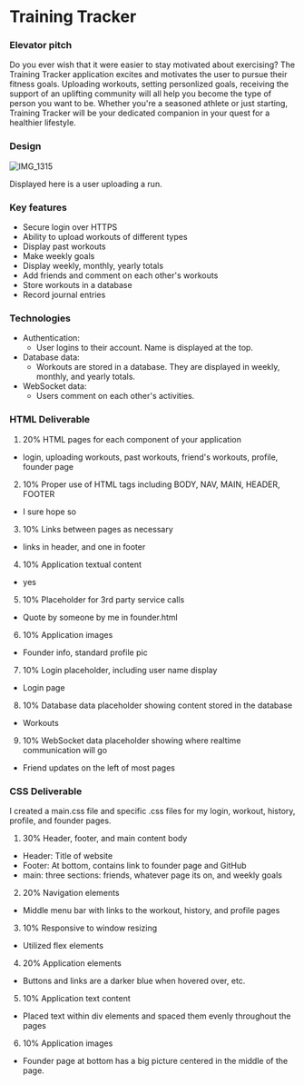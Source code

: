# Training Tracker
### Elevator pitch
Do you ever wish that it were easier to stay motivated about exercising? The Training Tracker application excites and motivates the user to pursue their fitness goals. Uploading workouts, setting personlized goals, receiving the support of an uplifting community will all help you become the type of person you want to be. Whether you're a seasoned athlete or just starting, Training Tracker will be your dedicated companion in your quest for a healthier lifestyle.

### Design
![IMG_1315](https://github.com/zacherikson/training-tracker/assets/100091786/8c4b82c2-42cc-4834-80e2-cedd5f3a449a)

Displayed here is a user uploading a run.

### Key features
- Secure login over HTTPS
- Ability to upload workouts of different types
- Display past workouts
- Make weekly goals
- Display weekly, monthly, yearly totals
- Add friends and comment on each other's workouts
- Store workouts in a database
- Record journal entries

### Technologies
- Authentication:
  - User logins to their account. Name is displayed at the top.
- Database data:
  - Workouts are stored in a database. They are displayed in weekly, monthly, and yearly totals.
- WebSocket data:
  - Users comment on each other's activities.


### HTML Deliverable
1. 20% HTML pages for each component of your application 
- login, uploading workouts, past workouts, friend's workouts, profile, founder page
2. 10% Proper use of HTML tags including BODY, NAV, MAIN, HEADER, FOOTER
- I sure hope so
3. 10% Links between pages as necessary
- links in header, and one in footer
4. 10% Application textual content
- yes
5. 10% Placeholder for 3rd party service calls
- Quote by someone by me in founder.html
6. 10% Application images
- Founder info, standard profile pic
7. 10% Login placeholder, including user name display
- Login page
8. 10% Database data placeholder showing content stored in the database
- Workouts
9. 10% WebSocket data placeholder showing where realtime communication will go
- Friend updates on the left of most pages

### CSS Deliverable
I created a main.css file and specific .css files for my login, workout, history, profile, and founder pages. 

1. 30% Header, footer, and main content body
  - Header: Title of website
  - Footer: At bottom, contains link to founder page and GitHub
  - main: three sections: friends, whatever page its on, and weekly goals
2. 20% Navigation elements
  - Middle menu bar with links to the workout, history, and profile pages
3. 10% Responsive to window resizing
  - Utilized flex elements 
4. 20% Application elements
  - Buttons and links are a darker blue when hovered over, etc.
5. 10% Application text content
  - Placed text within div elements and spaced them evenly throughout the pages
6. 10% Application images
  - Founder page at bottom has a big picture centered in the middle of the page. 